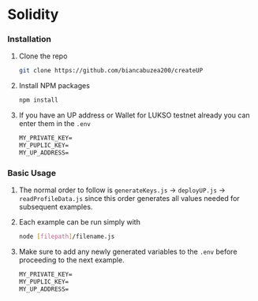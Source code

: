 # Solidity 

### Installation

1. Clone the repo
   ```sh
   git clone https://github.com/biancabuzea200/createUP
   ```
2. Install NPM packages
   ```sh
   npm install
   ```
3. If you have an UP address or Wallet for LUKSO testnet already you can enter them in the `.env`

   ```md
   MY_PRIVATE_KEY=
   MY_PUPLIC_KEY=
   MY_UP_ADDRESS=
   ```


### Basic Usage

1. The normal order to follow is `generateKeys.js` -> `deployUP.js` -> `readProfileData.js` since this order generates all values needed for subsequent examples.
2. Each example can be run simply with
   ```sh
   node [filepath]/filename.js
   ```
3. Make sure to add any newly generated variables to the `.env` before proceeding to the next example.

   ```md
   MY_PRIVATE_KEY=
   MY_PUPLIC_KEY=
   MY_UP_ADDRESS=
   ```
